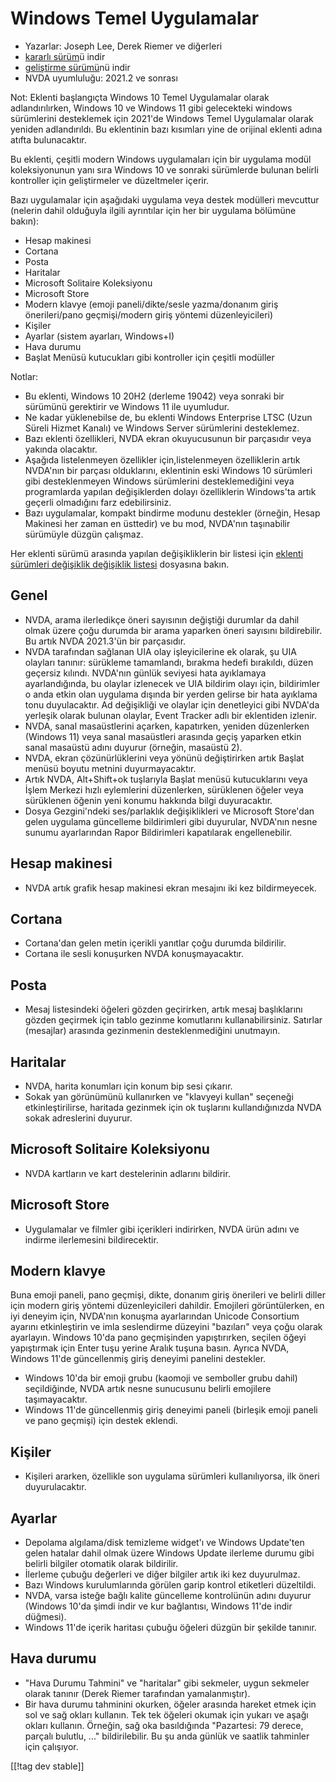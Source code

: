 # Windows Temel Uygulamalar #

* Yazarlar: Joseph Lee, Derek Riemer ve diğerleri
* [kararlı sürüm][1]ü indir
* [geliştirme sürümü][2]nü indir
* NVDA uyumluluğu: 2021.2 ve sonrası

Not: Eklenti başlangıçta Windows 10 Temel Uygulamalar olarak
adlandırılırken, Windows 10 ve Windows 11 gibi gelecekteki windows
sürümlerini desteklemek için 2021'de Windows Temel Uygulamalar olarak
yeniden adlandırıldı. Bu eklentinin bazı kısımları yine de orijinal eklenti
adına atıfta bulunacaktır.

Bu eklenti, çeşitli modern Windows uygulamaları için bir uygulama modül
koleksiyonunun yanı sıra Windows 10 ve sonraki sürümlerde bulunan belirli
kontroller için geliştirmeler ve düzeltmeler içerir.

Bazı uygulamalar için aşağıdaki uygulama veya destek modülleri  mevcuttur
(nelerin dahil olduğuyla ilgili ayrıntılar için her bir uygulama bölümüne
bakın):

* Hesap makinesi
* Cortana
* Posta
* Haritalar
* Microsoft Solitaire Koleksiyonu
* Microsoft Store
* Modern klavye (emoji paneli/dikte/sesle yazma/donanım giriş önerileri/pano
  geçmişi/modern giriş yöntemi düzenleyicileri)
* Kişiler
* Ayarlar (sistem ayarları, Windows+I)
* Hava durumu
* Başlat Menüsü kutucukları gibi kontroller için çeşitli modüller

Notlar:

* Bu eklenti, Windows 10 20H2 (derleme 19042) veya sonraki bir sürümünü
  gerektirir ve Windows 11 ile uyumludur.
* Ne kadar yüklenebilse de, bu eklenti Windows Enterprise LTSC (Uzun Süreli
  Hizmet Kanalı) ve Windows Server sürümlerini desteklemez.
* Bazı eklenti özellikleri, NVDA ekran okuyucusunun bir parçasıdır veya
  yakında olacaktır.
* Aşağıda listelenmeyen özellikler için,listelenmeyen özelliklerin artık
  NVDA'nın bir parçası olduklarını, eklentinin eski Windows 10 sürümleri
  gibi desteklenmeyen Windows sürümlerini desteklemediğini veya programlarda
  yapılan değişiklerden dolayı özelliklerin Windows'ta artık geçerli
  olmadığını farz edebilirsiniz.
* Bazı uygulamalar, kompakt bindirme modunu destekler (örneğin, Hesap
  Makinesi her zaman en üsttedir) ve bu mod, NVDA'nın taşınabilir sürümüyle
  düzgün çalışmaz.

Her eklenti sürümü arasında yapılan değişikliklerin bir listesi için
[eklenti sürümleri değişiklik değişiklik listesi][3] dosyasına bakın.

## Genel

* NVDA, arama ilerledikçe öneri sayısının değiştiği durumlar da dahil olmak
  üzere çoğu durumda bir arama yaparken öneri sayısını bildirebilir. Bu
  artık NVDA 2021.3'ün bir parçasıdır.
* NVDA tarafından sağlanan UIA olay işleyicilerine ek olarak, şu UIA
  olayları tanınır: sürükleme tamamlandı, bırakma hedefi bırakıldı, düzen
  geçersiz kılındı. NVDA'nın günlük seviyesi hata ayıklamaya ayarlandığında,
  bu olaylar izlenecek ve UIA bildirim olayı için, bildirimler o anda etkin
  olan uygulama dışında bir yerden gelirse bir hata ayıklama tonu
  duyulacaktır. Ad değişikliği ve olaylar için denetleyici gibi NVDA'da
  yerleşik olarak bulunan olaylar, Event Tracker adlı bir eklentiden
  izlenir.
* NVDA, sanal masaüstlerini açarken, kapatırken, yeniden düzenlerken
  (Windows 11) veya sanal masaüstleri arasında geçiş yaparken etkin sanal
  masaüstü adını duyurur (örneğin, masaüstü 2).
* NVDA, ekran çözünürlüklerini veya yönünü değiştirirken artık Başlat menüsü
  boyutu metnini duyurmayacaktır.
* Artık NVDA, Alt+Shift+ok tuşlarıyla Başlat menüsü kutucuklarını veya İşlem
  Merkezi hızlı eylemlerini düzenlerken,  sürüklenen öğeler veya sürüklenen
  öğenin yeni konumu hakkında bilgi duyuracaktır.
* Dosya Gezgini'ndeki ses/parlaklık değişiklikleri ve Microsoft Store'dan
  gelen uygulama güncelleme bildirimleri gibi duyurular, NVDA'nın nesne
  sunumu ayarlarından Rapor Bildirimleri kapatılarak engellenebilir.

## Hesap makinesi

* NVDA artık grafik hesap makinesi ekran mesajını iki kez bildirmeyecek.

## Cortana

* Cortana'dan gelen metin içerikli yanıtlar çoğu durumda bildirilir.
* Cortana ile sesli konuşurken NVDA konuşmayacaktır.

## Posta

* Mesaj listesindeki öğeleri gözden geçirirken, artık mesaj başlıklarını
  gözden geçirmek için tablo gezinme komutlarını kullanabilirsiniz. Satırlar
  (mesajlar) arasında gezinmenin desteklenmediğini unutmayın.

## Haritalar

* NVDA, harita konumları için konum bip sesi çıkarır.
* Sokak yan görünümünü kullanırken ve "klavyeyi kullan" seçeneği
  etkinleştirilirse, haritada gezinmek için ok tuşlarını kullandığınızda
  NVDA sokak adreslerini duyurur.

## Microsoft Solitaire Koleksiyonu

* NVDA kartların ve kart destelerinin adlarını bildirir.

## Microsoft Store

* Uygulamalar ve filmler gibi içerikleri indirirken, NVDA ürün adını ve
  indirme ilerlemesini bildirecektir.

## Modern klavye

Buna emoji paneli, pano geçmişi, dikte, donanım giriş önerileri ve belirli
diller için modern giriş yöntemi düzenleyicileri dahildir. Emojileri
görüntülerken, en iyi deneyim için, NVDA'nın konuşma ayarlarından Unicode
Consortium ayarını etkinleştirin ve imla seslendirme düzeyini  "bazıları"
veya  çoğu olarak ayarlayın. Windows 10'da pano geçmişinden yapıştırırken,
seçilen öğeyi yapıştırmak için Enter tuşu yerine Aralık tuşuna basın. Ayrıca
NVDA, Windows 11'de güncellenmiş giriş deneyimi panelini destekler.

* Windows 10'da bir emoji grubu (kaomoji ve semboller grubu dahil)
  seçildiğinde, NVDA artık nesne sunucusunu belirli emojilere
  taşımayacaktır.
* Windows 11'de güncellenmiş giriş deneyimi paneli (birleşik emoji paneli ve
  pano geçmişi) için destek eklendi.

## Kişiler

* Kişileri ararken, özellikle son uygulama sürümleri kullanılıyorsa, ilk
  öneri duyurulacaktır.

## Ayarlar

* Depolama algılama/disk temizleme widget'ı ve Windows Update'ten gelen
  hatalar dahil olmak üzere Windows Update ilerleme durumu gibi belirli
  bilgiler otomatik olarak bildirilir.
* İlerleme çubuğu değerleri ve diğer bilgiler artık iki kez duyurulmaz.
* Bazı Windows kurulumlarında görülen garip kontrol etiketleri düzeltildi.
* NVDA, varsa isteğe bağlı kalite güncelleme kontrolünün adını duyurur
  (Windows 10'da şimdi indir ve kur bağlantısı, Windows 11'de indir
  düğmesi).
* Windows 11'de içerik haritası çubuğu öğeleri düzgün bir şekilde tanınır.

## Hava durumu

* "Hava Durumu Tahmini" ve "haritalar" gibi sekmeler, uygun sekmeler olarak
  tanınır (Derek Riemer tarafından yamalanmıştır).
* Bir hava durumu tahminini okurken, öğeler arasında hareket etmek için sol
  ve sağ okları kullanın. Tek tek öğeleri okumak için yukarı ve aşağı okları
  kullanın. Örneğin, sağ oka basıldığında "Pazartesi: 79 derece, parçalı
  bulutlu, ..." bildirilebilir. Bu şu anda günlük ve saatlik tahminler için
  çalışıyor.

[[!tag dev stable]]

[1]: https://addons.nvda-project.org/files/get.php?file=w10

[2]: https://addons.nvda-project.org/files/get.php?file=w10-dev

[3]: https://github.com/josephsl/wintenapps/wiki/w10changelog
